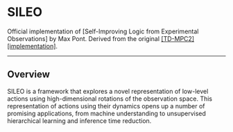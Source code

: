 <h1>SILEO</span></h1>

Official implementation of [Self-Improving Logic from Experimental Observations] by Max Pont.
Derived from the original [[TD-MPC2]](https://arxiv.org/abs/2310.16828) [[implementation]](https://github.com/nicklashansen/tdmpc2).

----

## Overview

SILEO is a framework that explores a novel representation of low-level actions using high-dimensional rotations of the observation space. This representation of actions using their dynamics opens up a number of promising applications, from machine understanding to unsupervised hierarchical learning and inference time reduction.
